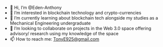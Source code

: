 - 👋 Hi, I’m @Eden-Anthony
- 👀 I’m interested in blockchain technology and crypto-currencies
- 🌱 I’m currently learning about blockchain tech alongside my studies as a Mechanical Engineering undergraduate
- 💞️ I’m looking to collaborate on projects in the Web 3.0 space offering advisory/ research using my knowledge of the space
- 📫 How to reach me: TonyE925@gmail.com

